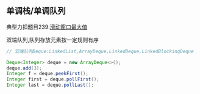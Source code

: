## 单调栈/单调队列

典型力扣题目239:[滑动窗口最大值](https://leetcode.cn/problems/sliding-window-maximum/description/)

双端队列,队列存放元素按一定规则有序

```java
// 双端队列Deque:LinkedList,ArrayDeque,LinkedDeque,LinkedBlockingDeque

Deque<Integer> deque = new ArrayDeque<>();
deque.add(3);
Integer f = deque.peekFirst();
Integer first = deque.pollFirst();
Integer last = deque.pollLast();
```

